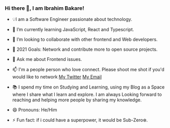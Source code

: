 ### Hi there 👋, I am Ibrahim Bakare!


- 💡I am a Software Engineer passionate about technology.
 
- 🌱 I’m currently learning JavaScript, React and Typescript.
 
- 👯 I’m looking to collaborate with other frontend and Web developers.
 
- 🤔 2021 Goals: Network and contribute more to open source projects.

- 💬 Ask me about Frontend issues.
 
- 📫 I'm a people person who love connect. Please shoot me shot if you'd would like to network [My Twitter](https://twitter.com/BrymmoBaggins) [My Email](Bakareibrahim98@gmail.com)

- 📚 I spend my time on Studying and Learning, using my Blog as a Space where I share what I learn and explore. I am always Looking forward to reaching and helping    more people by sharing my knowledge.

- 😄 Pronouns: He/Him
 
- ⚡ Fun fact: if i could have a superpower, it would be Sub-Zero❄️.











